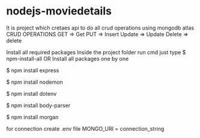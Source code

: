 # nodejs-moviedetails
It is project which cretaes api to do all crud operations using mongodb atlas
CRUD OPERATIONS
GET => Get
PUT => Insert
Update => Update
Delete => delete

Install all required packages
Inside the project folder run cmd  just type 
$ npm-install-all
OR
Install all packages one by one

$ npm install express

$ npm install nodemon

$ npm install dotenv

$ npm install body-parser

$ npm install morgan

for connection create 
.env file
MONGO_URI = connection_string
